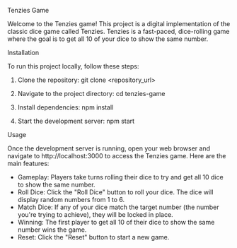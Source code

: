 Tenzies Game

Welcome to the Tenzies game! This project is a digital implementation of the classic dice game called Tenzies. Tenzies is a fast-paced, dice-rolling game where the goal is to get all 10 of your dice to show the same number.

Installation

To run this project locally, follow these steps:

1. Clone the repository: git clone <repository_url>

2. Navigate to the project directory: cd tenzies-game

3. Install dependencies: npm install

4. Start the development server: npm start

Usage

Once the development server is running, open your web browser and navigate to http://localhost:3000 to access the Tenzies game. Here are the main features:

- Gameplay: Players take turns rolling their dice to try and get all 10 dice to show the same number.
- Roll Dice: Click the "Roll Dice" button to roll your dice. The dice will display random numbers from 1 to 6.
- Match Dice: If any of your dice match the target number (the number you're trying to achieve), they will be locked in place.
- Winning: The first player to get all 10 of their dice to show the same number wins the game.
- Reset: Click the "Reset" button to start a new game.
